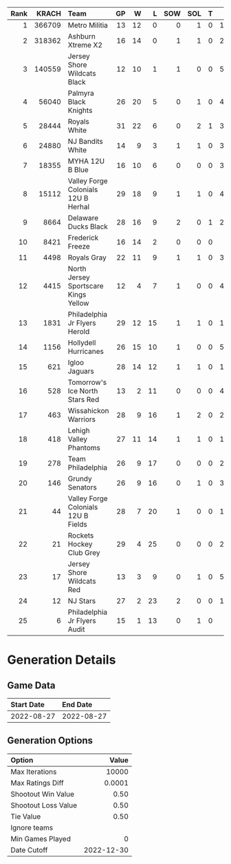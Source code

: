 Rank|KRACH|Team|GP|W|L|SOW|SOL|T|SoS
---:|---:|:---|---:|---:|---:|---:|---:|---:|---:
1|366709|Metro Militia|13|12|0|0|1|0|18023
2|318362|Ashburn Xtreme X2|16|14|0|1|1|0|24226
3|140559|Jersey Shore Wildcats Black|12|10|1|1|0|0|58183
4|56040|Palmyra Black Knights|26|20|5|0|1|0|47012
5|28444|Royals White|31|22|6|0|2|1|30180
6|24880|NJ Bandits White|14|9|3|1|1|0|36375
7|18355|MYHA 12U B Blue|16|10|6|0|0|0|37501
8|15112|Valley Forge Colonials 12U B Herhal|29|18|9|1|1|0|44784
9|8664|Delaware Ducks Black|28|16|9|2|0|1|28053
10|8421|Frederick Freeze|16|14|2|0|0|0|2820
11|4498|Royals Gray|22|11|9|1|1|0|36977
12|4415|North Jersey Sportscare Kings Yellow|12|4|7|1|0|0|45878
13|1831|Philadelphia Jr Flyers Herold|29|12|15|1|1|0|11285
14|1156|Hollydell Hurricanes|26|15|10|1|0|0|54796
15|621|Igloo Jaguars|28|14|12|1|1|0|12903
16|528|Tomorrow's Ice North Stars Red|13|2|11|0|0|0|44082
17|463|Wissahickon Warriors|28|9|16|1|2|0|20149
18|418|Lehigh Valley Phantoms|27|11|14|1|1|0|11722
19|278|Team Philadelphia|26|9|17|0|0|0|23605
20|146|Grundy Senators|26|9|16|0|1|0|35194
21|44|Valley Forge Colonials 12U B Fields|28|7|20|1|0|0|19698
22|21|Rockets Hockey Club Grey|29|4|25|0|0|0|23898
23|17|Jersey Shore Wildcats Red|13|3|9|0|1|0|57200
24|12|NJ Stars|27|2|23|2|0|0|17190
25|6|Philadelphia Jr Flyers Audit|15|1|13|0|1|0|835
# Generation Details
## Game Data
| Start Date | End Date |
| :--- | :--- |
| 2022-08-27 | 2022-08-27 |

## Generation Options
| Option | Value |
| :----- | ----: |
| Max Iterations | 10000 |
| Max Ratings Diff | 0.0001 |
| Shootout Win Value | 0.50 |
| Shootout Loss Value | 0.50 |
| Tie Value | 0.50 |
| Ignore teams |  |
| Min Games Played | 0 |
| Date Cutoff | 2022-12-30 |

